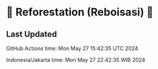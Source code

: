 
# 🌳 Reforestation (Reboisasi) 🌲

## Last Updated

GitHub Actions time: Mon May 27 15:42:35 UTC 2024

Indonesia/Jakarta time: Mon May 27 22:42:35 WIB 2024

